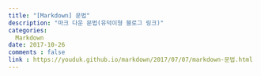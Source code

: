 ```yaml
---
title: "[Markdown] 문법"
description: "마크 다운 문법(유덕이형 블로그 링크)"
categories:
  Markdown
date: 2017-10-26
comments : false
link : https://youduk.github.io/markdown/2017/07/07/markdown-문법.html
---
```

